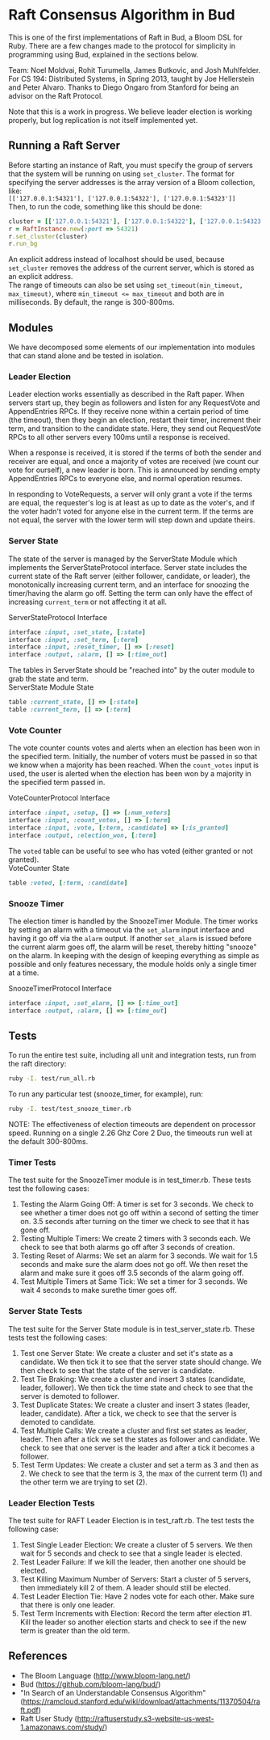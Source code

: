 Raft Consensus Algorithm in Bud
===============================
This is one of the first implementations of Raft in Bud, a Bloom DSL for Ruby. There are a few changes made to the protocol for simplicity in programming using Bud, explained in the sections below. 

Team: Noel Moldvai, Rohit Turumella, James Butkovic, and Josh Muhlfelder. For CS 194: Distributed Systems, in Spring 2013, taught by Joe Hellerstein and Peter Alvaro. Thanks to Diego Ongaro from Stanford for being an advisor on the Raft Protocol.

Note that this is a work in progress. We believe leader election is working properly, but log replication is not itself implemented yet.

## Running a Raft Server
Before starting an instance of Raft, you must specify the group of servers that the system will be running on using `set_cluster`. The format for specifying the server addresses is the array version of a Bloom collection, like:  
`[['127.0.0.1:54321'], ['127.0.0.1:54322'], ['127.0.0.1:54323']]`  
Then, to run the code, something like this should be done:
```ruby
cluster = [['127.0.0.1:54321'], ['127.0.0.1:54322'], ['127.0.0.1:54323']]
r = RaftInstance.new(:port => 54321)
r.set_cluster(cluster)
r.run_bg
```
An explicit address instead of localhost should be used, because `set_cluster` removes the address of the current server, which is stored as an explicit address.  
The range of timeouts can also be set using `set_timeout(min_timeout, max_timeout)`, where `min_timeout <= max_timeout` and both are in milliseconds. By default, the range is 300-800ms.

Modules
-------
We have decomposed some elements of our implementation into modules that can stand alone and be tested in isolation.

### Leader Election
Leader election works essentially as described in the Raft paper. When servers start up, they begin as followers and listen for any RequestVote and AppendEntries RPCs. If they receive none within a certain period of time (the timeout), then they begin an election, restart their timer, increment their term, and transition to the candidate state. Here, they send out RequestVote RPCs to all other servers every 100ms until a response is received.

When a response is received, it is stored if the terms of both the sender and receiver are equal, and once a majority of votes are received (we count our vote for ourself), a new leader is born. This is announced by sending empty AppendEntries RPCs to everyone else, and normal operation resumes.

In responding to VoteRequests, a server will only grant a vote if the terms are equal, the requester's log is at least as up to date as the voter's, and if the voter hadn't voted for anyone else in the current term. If the terms are not equal, the server with the lower term will step down and update theirs.

### Server State
The state of the server is managed by the ServerState Module which implements the ServerStateProtocol interface. Server state includes the current state of the Raft server (either follower, candidate, or leader), the monotonically increasing current term, and an interface for snoozing the timer/having the alarm go off. Setting the term can only have the effect of increasing `current_term` or not affecting it at all.

ServerStateProtocol Interface
```ruby
interface :input, :set_state, [:state]
interface :input, :set_term, [:term]
interface :input, :reset_timer, [] => [:reset]
interface :output, :alarm, [] => [:time_out]
```

The tables in ServerState should be "reached into" by the outer module to grab the state and term.  
ServerState Module State
```ruby
table :current_state, [] => [:state]
table :current_term, [] => [:term]
```

### Vote Counter
The vote counter counts votes and alerts when an election has been won in the specified term. Initially, the number of voters must be passed in so that we know when a majority has been reached. When the `count_votes` input is used, the user is alerted when the election has been won by a majority in the specified term passed in.

VoteCounterProtocol Interface
```ruby
interface :input, :setup, [] => [:num_voters]
interface :input, :count_votes, [] => [:term]
interface :input, :vote, [:term, :candidate] => [:is_granted]
interface :output, :election_won, [:term]
```

The `voted` table can be useful to see who has voted (either granted or not granted).  
VoteCounter State
```ruby
table :voted, [:term, :candidate]
```

### Snooze Timer
The election timer is handled by the SnoozeTimer Module. The timer works by setting an alarm with a timeout via the `set_alarm` input interface and having it go off via the `alarm` output. If another `set_alarm` is issued before the current alarm goes off, the alarm will be reset, thereby hitting "snooze" on the alarm. In keeping with the design of keeping everything as simple as possible and only features necessary, the module holds only a single timer at a time.

SnoozeTimerProtocol Interface
```ruby
interface :input, :set_alarm, [] => [:time_out]
interface :output, :alarm, [] => [:time_out]
```

Tests
-----
To run the entire test suite, including all unit and integration tests, run from the raft directory:
```bash
ruby -I. test/run_all.rb
```

To run any particular test (snooze_timer, for example), run:
```bash
ruby -I. test/test_snooze_timer.rb
```

NOTE: The effectiveness of election timeouts are dependent on processor speed. Running on a single 2.26 Ghz Core 2 Duo, the timeouts run well at the default 300-800ms.

### Timer Tests
The test suite for the SnoozeTimer module is in test_timer.rb. These tests test the following cases:
  1. Testing the Alarm Going Off: A timer is set for 3 seconds. We check to see whether a timer does not go off within a second of setting the timer on. 3.5 seconds after turning on the timer we check to see that it has gone off.
  2. Testing Multiple Timers: We create 2 timers with 3 seconds each. We check to see that both alarms go off after 3 seconds of creation.
  3. Testing Reset of Alarms: We set an alarm for 3 seconds. We wait for 1.5 seconds and make sure the alarm does not go off. We then reset the alarm and make sure it goes off 3.5 seconds of the alarm going off.
  4. Test Multiple Timers at Same Tick: We set a timer for 3 seconds. We wait 4 seconds to make surethe timer goes off.

### Server State Tests
The test suite for the Server State module is in test_server_state.rb. These tests test the following cases:
  1. Test one Server State: We create a cluster and set it's state as a candidate. We then tick it to see that the server state should change.  We then check to see that the state of the server is candidate.
  2. Test Tie Braking: We create a cluster and insert 3 states (candidate, leader, follower). We then tick the time state and check to see that the server is demoted to follower.
  3. Test Duplicate States: We create a cluster and insert 3 states (leader, leader, candidate). After a tick, we check to see that the server is demoted to candidate.
  4. Test Multiple Calls: We create a cluster and first set states as leader, leader. Then after a tick we set the states as follower and candidate. We check to see that one server is the leader and after a tick it becomes a follower. 
  5. Test Term Updates: We create a cluster and set a term as 3 and then as 2. We check to see that the term is 3, the max of the current term (1) and the other term we are trying to set (2).

### Leader Election Tests
The test suite for RAFT Leader Election is in test_raft.rb. The test tests the following case:
  1. Test Single Leader Election: We create a cluster of 5 servers. We then wait for 5 seconds and check to see that a single leader is elected.
  2. Test Leader Failure: If we kill the leader, then another one should be elected.
  3. Test Killing Maximum Number of Servers: Start a cluster of 5 servers, then immediately kill 2 of them. A leader should still be elected.
  4. Test Leader Election Tie: Have 2 nodes vote for each other. Make sure that there is only one leader.
  5. Test Term Increments with Election: Record the term after election #1. Kill the leader so another election starts and check to see if the new term is greater than the old term.

References
----------
* The Bloom Language (http://www.bloom-lang.net/)
* Bud (https://github.com/bloom-lang/bud/)
* "In Search of an Understandable Consensus Algorithm" (https://ramcloud.stanford.edu/wiki/download/attachments/11370504/raft.pdf)
* Raft User Study (http://raftuserstudy.s3-website-us-west-1.amazonaws.com/study/)
